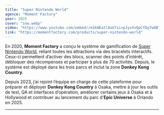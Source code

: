```yaml
---
title: "Super Nintendo World"
agence: "Moment Factory"
year: 2025
cover: "snw.webp"
video: "https://www.youtube.com/embed//m1kNEatl8oU?si=pJyvXvQpCfDyfw8B"
link: "https://momentfactory.com/products/super-nintendo-world"
---
```


En 2020, **Moment Factory** a conçu le système de gamification de [Super Nintendo World](https://www.usj.co.jp/web/ja/jp/areas/super-nintendo-world), reliant toutes les attractions via des bracelets interactifs. Ceux-ci permettent d’activer des blocs, scanner des points d’intérêt, débloquer des récompenses et participer à plus de 70 activités. Depuis, le système est déployé dans les trois parcs et inclut la zone **Donkey Kong Country**.

Depuis 2023, j’ai rejoint l’équipe en charge de cette plateforme pour préparer et déployer **Donkey Kong Country** à Osaka, mettre à jour les outils de test, QA et interfaces d’opération, améliorer certains jeux à Osaka et à Hollywood et contribuer au lancement du parc d'**Epic Universe** à Orlando en 2025.

---
